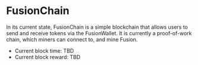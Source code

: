 # FusionChain

In its current state, FusionChain is a simple blockchain that allows users to send and receive tokens
via the FusionWallet. It is currently a proof-of-work chain, which miners can connect to, and mine
Fusion.

- Current block time: TBD
- Current block reward: TBD
